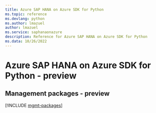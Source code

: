 ```yaml
---
title: Azure SAP HANA on Azure SDK for Python
ms.topic: reference
ms.devlang: python
ms.author: lmazuel
author: lmazuel
ms.service: saphanaonazure
description: Reference for Azure SAP HANA on Azure SDK for Python
ms.data: 10/26/2022
---
```

# Azure SAP HANA on Azure SDK for Python - preview

## Management packages - preview
[!INCLUDE [mgmt-packages](sap-hana-on-azure-mgmt-index.md)]
